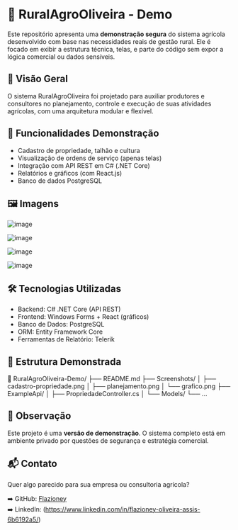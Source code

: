# 🌾 RuralAgroOliveira - Demo

Este repositório apresenta uma **demonstração segura** do sistema agrícola desenvolvido com base nas necessidades reais de gestão rural. Ele é focado em exibir a estrutura técnica, telas, e parte do código sem expor a lógica comercial ou dados sensíveis.

## 🎯 Visão Geral

O sistema RuralAgroOliveira foi projetado para auxiliar produtores e consultores no planejamento, controle e execução de suas atividades agrícolas, com uma arquitetura modular e flexível.

## 🧩 Funcionalidades Demonstração

- Cadastro de propriedade, talhão e cultura
- Visualização de ordens de serviço (apenas telas)
- Integração com API REST em C# (.NET Core)
- Relatórios e gráficos (com React.js)
- Banco de dados PostgreSQL

## 🖼️ Imagens
![image](https://github.com/user-attachments/assets/bf32b3fc-5795-4071-be5d-d897a0663806)

![image](https://github.com/user-attachments/assets/ff434bd0-da71-4982-821c-73d28a3cf201)

![image](https://github.com/user-attachments/assets/db04ef64-2767-4507-9fee-8d8ed04d45fa)

![image](https://github.com/user-attachments/assets/6c1f74cf-9b3c-4394-8508-f78559537ae6)


## 🛠️ Tecnologias Utilizadas

- Backend: C# .NET Core (API REST)
- Frontend: Windows Forms + React (gráficos)
- Banco de Dados: PostgreSQL
- ORM: Entity Framework Core
- Ferramentas de Relatório: Telerik

## 📎 Estrutura Demonstrada

📁 RuralAgroOliveira-Demo/
├── README.md
├── Screenshots/
│ ├── cadastro-propriedade.png
│ ├── planejamento.png
│ └── grafico.png
├── ExampleApi/
│ ├── PropriedadeController.cs
│ └── Models/
└── ...

## 🔐 Observação

Este projeto é uma **versão de demonstração**. O sistema completo está em ambiente privado por questões de segurança e estratégia comercial.

## 📬 Contato

Quer algo parecido para sua empresa ou consultoria agrícola?

➡️ GitHub: [Flazioney](https://github.com/Flazioney)  
➡️ LinkedIn: (https://www.linkedin.com/in/flazioney-oliveira-assis-6b6192a5/)

